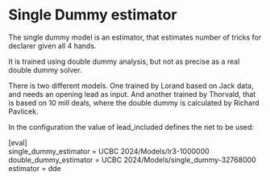 # Single Dummy estimator

The single dummy model is an estimator, that estimates number of tricks for declarer given all 4 hands.

It is trained using double dummy analysis, but not as precise as a real double dummy solver.

There is two different models. One trained by Lorand based on Jack data, and needs an opening lead as input. And another trained by Thorvald, that is based on 10 mill deals, where the double dummy is calculated by Richard Pavlicek.

In the configuration the value of lead_included defines the net to be used:

[eval]  
single_dummy_estimator = UCBC 2024/Models/lr3-1000000  
double_dummy_estimator = UCBC 2024/Models/single_dummy-32768000  
estimator = dde
